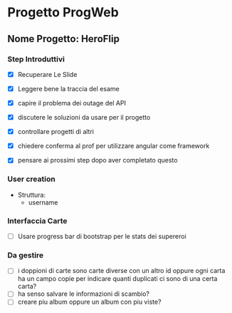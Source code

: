 # Progetto ProgWeb

## Nome Progetto: HeroFlip


### Step Introduttivi

- [X] Recuperare Le Slide
- [X] Leggere bene la traccia del esame
- [X] capire il problema dei outage del API
- [X] discutere le soluzioni da usare per il progetto
- [X] controllare progetti di altri
- [X] chiedere conferma al prof per utilizzare angular come framework
- [X] pensare ai prossimi step dopo aver completato questo


### User creation 
- Struttura: 
  - username



### Interfaccia Carte

- [ ] Usare progress bar di bootstrap per le stats dei supereroi






### Da gestire

- [ ] i doppioni di carte sono carte diverse con un altro id oppure ogni carta ha un campo copie per indicare quanti duplicati ci sono di una certa carta?
- [ ] ha senso salvare le informazioni di scambio?
- [ ] creare piu album oppure un album con piu viste?